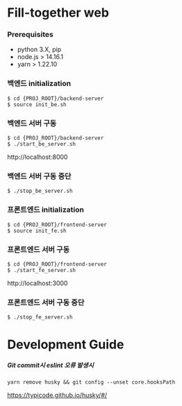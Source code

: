 # Fill-together web

### Prerequisites

- python 3.X, pip
- node.js > 14.16.1
- yarn > 1.22.10



### 백엔드 initialization

```
$ cd {PROJ_ROOT}/backend-server
$ source init_be.sh
```



### 백엔드 서버 구동

```
$ cd {PROJ_ROOT}/backend-server
$ ./start_be_server.sh
```
http://localhost:8000

### 백엔드 서버 구동 중단

```
$ ./stop_be_server.sh
```



### 프론트엔드 initialization

```
$ cd {PROJ_ROOT}/frontend-server
$ source init_fe.sh
```



### 프론트엔드 서버 구동

```
$ cd {PROJ_ROOT}/frontend-server
$ ./start_fe_server.sh
```

http://localhost:3000

### 프론트엔드 서버 구동 중단

```
$ ./stop_fe_server.sh
```





# Development Guide



##### Git commit시 eslint 오류 발생시

````
yarn remove husky && git config --unset core.hooksPath
````

https://typicode.github.io/husky/#/